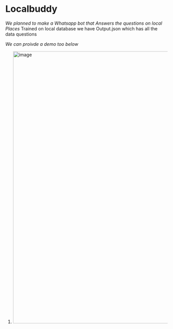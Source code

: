# Localbuddy

*We planned to make a Whatsapp bot that Answers the questions on local Places*
Trained on  local database 
we have Output.json which has all the data questions 

_We can proivde a demo too below_

1. <img width="847" alt="image" src="https://github.com/Shanvithegreat0/Localbuddy/assets/103589784/07adc6fa-42ab-4951-9481-b18235fb7740">



